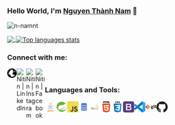 ### Hello World, I'm [Nguyen Thành Nam](https://www.facebook.com/n.namnt) 👋
<!-- *NOTE:  [github-readme-stats](https://github.com/anuraghazra/github-readme-stats)* -->
<p align="left"> <img src="https://komarev.com/ghpvc/?username=n-namnt&label=Views&color=blue&style=plastic" alt="n-namnt" /> </p>

<div>
  <a href="https://github.com/n-namnt">
    <img align="center" width="48%" src="https://github-readme-stats.vercel.app/api?username=n-namnt&show_icons=true&include_all_commits=true&count_private=true&cache_seconds=1800&icon_color=2d77dc&title_color=2d77dc&text_color=ffffff&bg_color=0d1117" />
<!--     <img align="center" width="50%" src="https://github-readme-stats.vercel.app/api?username=n-namnt&langs_count=8&theme=dark&show_icons=true&cache_seconds=1800&icon_color=2d77dc&title_color=2d77dc&text_color=ffffff&bg_color=0d1117"> -->

  </a>
  <a href="https://github.com/n-namnt">
    <img align="center" alt="Top languages stats" src="https://github-readme-stats.anuraghazra1.vercel.app/api/top-langs/?username=n-namnt&langs_count=6&layout=compact&icon_color=2d77dc&title_color=2d77dc&text_color=ffffff&bg_color=0d1117" />
  </a>


### Connect with me:

[<img align="left" alt="https://nitinbisht.herokuapp.com/" width="22px" src="https://raw.githubusercontent.com/iconic/open-iconic/master/svg/globe.svg" />][website]
[<img align="left" alt="Nitin | LinkedIn" width="22px" src="https://cdn.jsdelivr.net/npm/simple-icons@v3/icons/linkedin.svg" />][linkedin]
[<img align="left" alt="Nitin | Instagram" width="22px" src="https://cdn.jsdelivr.net/npm/simple-icons@v3/icons/instagram.svg" />][instagram]
[<img align="left" alt="Nitin | Facebook" width="22px" src="https://cdn.jsdelivr.net/npm/simple-icons@v3/icons/facebook.svg" />][facebook]

<br />

### Languages and Tools:

<img align="left" alt="Java" width="26px" src="https://raw.githubusercontent.com/github/explore/78df643247d429f6cc873026c0622819ad797942/topics/java/java.png" />
<img align="left" alt="Spring Boot" width="26px" src="https://raw.githubusercontent.com/github/explore/78df643247d429f6cc873026c0622819ad797942/topics/spring-boot/spring-boot.png" />
<img align="left" alt="JavaScript" width="26px" src="https://raw.githubusercontent.com/github/explore/80688e429a7d4ef2fca1e82350fe8e3517d3494d/topics/javascript/javascript.png"/>
<img align="left" alt="SQL" width="26px" src="https://raw.githubusercontent.com/github/explore/80688e429a7d4ef2fca1e82350fe8e3517d3494d/topics/sql/sql.png" />
<img align="left" alt="MySQL" width="26px" src="https://raw.githubusercontent.com/github/explore/80688e429a7d4ef2fca1e82350fe8e3517d3494d/topics/mysql/mysql.png" />
<img align="left" alt="HTML5" width="26px" src="https://raw.githubusercontent.com/github/explore/80688e429a7d4ef2fca1e82350fe8e3517d3494d/topics/html/html.png" />
<img align="left" alt="CSS3" width="26px" src="https://raw.githubusercontent.com/github/explore/80688e429a7d4ef2fca1e82350fe8e3517d3494d/topics/css/css.png" />
<img align="left" alt="Bootstrap" width="26px" src="https://raw.githubusercontent.com/github/explore/80688e429a7d4ef2fca1e82350fe8e3517d3494d/topics/bootstrap/bootstrap.png" />
<img align="left" alt="Visual Studio Code" width="26px" src="https://raw.githubusercontent.com/github/explore/80688e429a7d4ef2fca1e82350fe8e3517d3494d/topics/visual-studio-code/visual-studio-code.png" />
<img align="left" alt="Git" width="26px" src="https://raw.githubusercontent.com/github/explore/80688e429a7d4ef2fca1e82350fe8e3517d3494d/topics/git/git.png" />
<img align="left" alt="GitHub" width="26px" src="https://raw.githubusercontent.com/github/explore/78df643247d429f6cc873026c0622819ad797942/topics/github/github.png" />


<br />

<!-- [website]: https://nitinbisht.herokuapp.com/ -->
[website]: https://www.facebook.com/n-namnt
[instagram]: https://www.instagram.com/viettrung.1508
[linkedin]: https://www.linkedin.com
[facebook]: https://www.facebook.com/n-namnt
